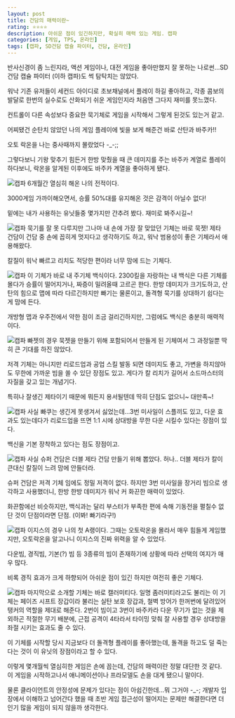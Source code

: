 ```yaml
---
layout: post
title: 건담의 매력이란~
rating: ⭐️⭐️⭐️⭐️
description: 아쉬운 점이 있긴하지만, 확실히 매력 있는 게임. 캡파
categories: [게임, TPS, 온라인]
tags: [캡파, SD건담 캡슐 파이터, 건담, 온라인]
---
```


반사신경이 좀 느린지라, 액션 게임이나, 대전 게임을 좋아만했지 잘 못하는 나로썬...SD건담 캡슐 파이터 (이하 캡파)도 썩 탐탁치는 않았다.

워낙 기존 유저들이 세컨드 아이디로 초보채널에서 플레이 하길 좋아하고, 각종 콤보의 발달로 한번의 실수로도 산화되기 쉬운 게임인지라 처음엔 그다지 재미를 못느꼈다.

컨트롤이 다른 속성보다 중요한 묵기체로 게임을 시작해서 그렇게 된것도 있는거 같고.

어찌됐건 순탄치 않았던 나의 게임 플레이에 빛을 보게 해준건 바로 산탄과 바주카!!

오토 락온을 나는 중사때까지 몰랐었다 -_-;;

그렇다보니 기왕 맞추기 힘든거 한방 맞췄을 때 큰 데미지를 주는 바주카 계열로 플레이 하다보니, 락온을 알게된 이후에도 바주카 계열을 좋아하게 됐다.

![캡파](../../img/2008/sdgcf_03.jpeg)
6개월간 열심히 해온 나의 전적이다.

3000게임 가까이해오면서, 승률 50%대를 유지해온 것은 감격이 아닐수 없다!

밑에는 내가 사용하는 유닛들중 몇가지만 간추려 봤다. 재미로 봐주시길~!

![캡파](../../img/2008/sdgcf_04.jpeg)
묵기를 잘 못 다루지만 그나마 내 손에 가장 잘 맞았던 기체는 바로 묵젯! 제타 건담이 건담 중 손에 꼽히게 멋지다고 생각하기도 하고, 워낙 범용성이 좋은 기체라서 애용해왔다.

칼질이 워낙 빠르고 리치도 적당한 편이라 너무 맘에 드는 기체다.

![캡파](../../img/2008/sdgcf_05.jpeg)
이 기체가 바로 내 주기체 백식이다. 2300킬을 자랑하는 내 백식은 다른 기체를 몰다가 승률이 떨어지거나, 짜증이 밀려올때 고르곤 한다. 한방 데미지가 크기도하고, 산탄의 힘으로 맵에 따라 다르긴하지만 빠기는 물론이고, 돌격형 묵기를 상대하기 쉽다는게 맘에 든다.

개방형 맵과 우주전에서 약한 점이 조금 걸리긴하지만, 그럼에도 백식은 충분히 매력적이다.

![캡파](../../img/2008/sdgcf_06.jpeg)
빠젯의 경우 묵젯을 만들기 위해 포함되어서 만들게 된 기체여서 그 과정일뿐 딱히 큰 기대를 하진 않았다.

저격 기체는 아니지만 리로드업과 공업 스킬 발동 되면 데미지도 좋고, 가변을 하지않아도 무한에 가까운 빔을 쏠 수 있단 장점도 있고. 게다가 칼 리치가 길어서 소드마스터의 자질을 갖고 있는 개념기다.

특히나 잘생긴 제타이기 때문에 뭐든지 용서될텐데 딱히 단점도 없으니~ 대만족~!

![캡파](../../img/2008/sdgcf_07.jpeg)
사실 빠쿠는 생긴게 못생겨서 싫었는데...3번 미사일이 스플끼도 있고, 다운 효과도 있는데다가 리로드업을 뜨면 1:1 시에 상대방을 무한 다운 시킬수 있다는 장점이 있다.

백신을 기본 장착하고 있다는 점도 장점이고.

![캡파](../../img/2008/sdgcf_08.jpeg)
사실 슈퍼 건담은 더블 제타 건담 만들기 위해 뽑았다. 허나.. 더블 제타가 칼이 큰대신 칼질이 느려 맘에 안들더라.

슈퍼 건담은 저격 기체 임에도 정밀 저격이 없다. 하지만 3번 미사일을 장거리 빔으로 생각하고 사용했더니, 한방 한방 데미지가 워낙 커 화끈한 매력이 있었다.

화끈함에선 비슷하지만, 백식과는 달리 부스터가 부족한 편에 속해 기동전을 펼칠수 없단 것이 단점이라면 단점. (이봐! 빠기라구!)

![캡파](../../img/2008/sdgcf_09.jpeg)
이지스의 경우 나의 첫 A랭이다. 그때는 오토락온을 몰라서 매우 힘들게 게임했지만, 오토락온을 알고나니 이지스의 진짜 위력을 알 수 있었다.

다운빔, 경직빔, 기본(?) 빔 등 3종류의 빔이 존재하기에 상황에 따라 선택의 여지가 매우 많다.

비록 경직 효과가 크게 하향되어 아쉬운 점이 있긴 하지만 여전히 좋은 기체다.

![캡파](../../img/2008/sdgcf_10.jpeg)
마지막으로 소개할 기체는 바로 캘러미티다. 일명 좀러미티라고도 불리는 이 기체는 페이즈 시프트 장갑이라 불리는 실탄 보호 장갑과, 철벽 방어가 한꺼번에 달려있어 탱커의 역할을 제대로 해준다. 2번이 빔이고 3번이 바주카라 다운 무기가 없는 것을 제외하곤 적절한 무기 배분에, 근접 공격이 4타라서 타이밍 맞춰 잘 사용할 경우 상대방을 좌절 시키는 효과도 줄 수 있다.

이 기체를 시작할 당시 지금보다 더 돌격형 플레이를 좋아했는데, 돌격을 하고도 덜 죽는 다는 것이 이 유닛의 장점이라고 할 수 있다.

이렇게 몇개월씩 열심히한 게임은 손에 꼽는데, 건담의 매력이란 정말 대단한 것 같다. 이 게임을 시작하고나서 애니메이션이나 프라모델도 손을 대게 됐으니 말이다.

물론 클라이언트의 안정성에 문제가 있다는 점이 아쉽긴한데...뭐 그거야 -_-; 개발자 입장에서 이해하고 넘어간다 했을 때 초반 게임 접근성이 떨어지는 문제만 해결한다면 더 인기 많을 게임이 되지 않을까 생각한다.

